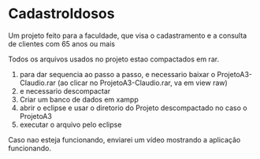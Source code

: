 # CadastroIdosos
Um projeto feito para a faculdade, que visa o cadastramento e a consulta de clientes com 65 anos ou mais

Todos os arquivos usados no projeto estao compactados em rar.

1. para dar sequencia ao passo a passo, e necessario baixar o ProjetoA3-Claudio.rar (ao clicar no ProjetoA3-Claudio.rar, va em view raw)
2. e necessario descompactar
3. Criar um banco de dados em xampp
4. abrir o eclipse e usar o diretorio do Projeto descompactado no caso o ProjetoA3
5. executar o arquivo pelo eclipse

Caso nao esteja funcionando, enviarei um vídeo mostrando a aplicação funcionando.
